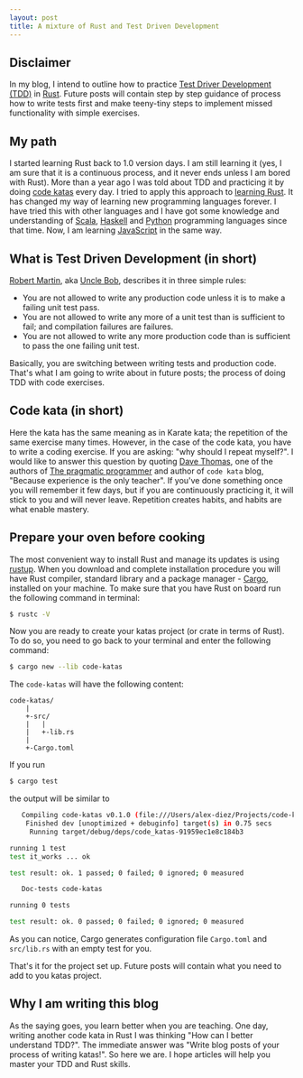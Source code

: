 ```yaml
---
layout: post
title: A mixture of Rust and Test Driven Development
---
```


## Disclaimer
In my blog, I intend to outline how to practice [Test Driver Development (TDD)](https://en.wikipedia.org/wiki/Test-driven_development) in [Rust](https://www.rust-lang.org/en-US/). Future posts will contain step by step guidance of process how to write tests first and make teeny-tiny steps to implement missed functionality with simple exercises.

## My path

I started learning Rust back to 1.0 version days. I am still learning it (yes, I am sure that it is a continuous process, and it never ends unless I am bored with Rust). More than a year ago I was told about TDD and practicing it by doing [code katas](http://codekata.com/) every day. I tried to apply this approach to [learning Rust](https://github.com/Alex-Diez/rust-tdd-katas). It has changed my way of learning new programming languages forever. I have tried this with other languages and I have got some knowledge and understanding of [Scala](https://github.com/Alex-Diez/scala-tdd-katas), [Haskell](https://github.com/Alex-Diez/haskell-tdd-kata) and [Python](https://github.com/Alex-Diez/python-tdd-katas) programming languages since that time. Now, I am learning [JavaScript](https://github.com/Alex-Diez/javascript-tdd-katas) in the same way.

## What is Test Driven Development (in short)

[Robert Martin](https://en.wikipedia.org/wiki/Robert_Cecil_Martin), aka [Uncle Bob](http://blog.cleancoder.com/), describes it in three simple rules:

* You are not allowed to write any production code unless it is to make a failing unit test pass.
* You are not allowed to write any more of a unit test than is sufficient to fail; and compilation failures are failures.
* You are not allowed to write any more production code than is sufficient to pass the one failing unit test.

Basically, you are switching between writing tests and production code. That's what I am going to write about in future posts; the process of doing TDD with code exercises.

## Code kata (in short)

Here the kata has the same meaning as in Karate kata; the repetition of the same exercise many times. However, in the case of the code kata, you have to write a coding exercise. If you are asking: "why should I repeat myself?". I would like to answer this question by quoting [Dave Thomas](https://en.wikipedia.org/wiki/Dave_Thomas_(programmer)), one of the authors of [The pragmatic programmer](https://en.wikipedia.org/wiki/The_Pragmatic_Programmer) and author of `code kata` blog, "Because experience is the only teacher". If you've done something once you will remember it few days, but if you are continuously practicing it, it will stick to you and will never leave. Repetition creates habits, and habits are what enable mastery.

## Prepare your oven before cooking

The most convenient way to install Rust and manage its updates is using [rustup](https://www.rustup.rs). When you download and complete installation procedure you will have Rust compiler, standard library and a package manager - [Cargo](https://crates.io/), installed on your machine. To make sure that you have Rust on board run the following command in terminal:

```sh
$ rustc -V
```

Now you are ready to create your katas project (or crate in terms of Rust). To do so, you need to go back to your terminal and enter the following command:

```sh
$ cargo new --lib code-katas
```

The `code-katas` will have the following content:

```
code-katas/
    |
    +-src/
    |   |
    |   +-lib.rs
    |
    +-Cargo.toml
```

If you run

```sh
$ cargo test
```

the output will be similar to

```sh
   Compiling code-katas v0.1.0 (file:///Users/alex-diez/Projects/code-katas)
    Finished dev [unoptimized + debuginfo] target(s) in 0.75 secs
     Running target/debug/deps/code_katas-91959ec1e8c184b3

running 1 test
test it_works ... ok

test result: ok. 1 passed; 0 failed; 0 ignored; 0 measured

   Doc-tests code-katas

running 0 tests

test result: ok. 0 passed; 0 failed; 0 ignored; 0 measured
```

As you can notice, Cargo generates configuration file `Cargo.toml` and `src/lib.rs` with an empty test for you.

That's it for the project set up. Future posts will contain what you need to add to you katas project.

## Why I am writing this blog

As the saying goes, you learn better when you are teaching. One day, writing another code kata in Rust I was thinking "How can I better understand TDD?". The immediate answer was "Write blog posts of your process of writing katas!". So here we are. I hope articles will help you master your TDD and Rust skills.
